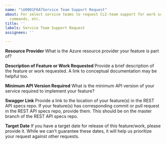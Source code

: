 ```yaml
---
name: "\U0001F6A7Service Team Support Request"
about: For select service teams to request CLI-team support for work such as new features,
  commands, etc.
title: ''
labels: Service Team Support Request
assignees: ''

---
```


**Resource Provider**
What is the Azure resource provider your feature is part of?

**Description of Feature or Work Requested**
Provide a brief description of the feature or work requested. A link to conceptual documentation may be helpful too.

**Minimum API Version Required**
What is the minimum API version of your service required to implement your feature?

**Swagger Link**
Provide a link to the location of your feature(s) in the REST API specs repo. If your feature(s) has corresponding commit or pull request in the REST API specs repo, provide them. This should be on the master branch of the REST API specs repo.

**Target Date**
If you have a target date for release of this feature/work, please provide it. While we can't guarantee these dates,
it will help us prioritize your request against other requests.
